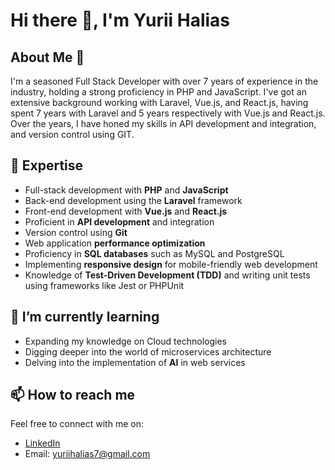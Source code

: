 # Hi there 👋, I'm Yurii Halias

## About Me 🚀

I'm a seasoned Full Stack Developer with over 7 years of experience in the industry, holding a strong proficiency in PHP and JavaScript. I've got an extensive background working with Laravel, Vue.js, and React.js, having spent 7 years with Laravel and 5 years respectively with Vue.js and React.js. Over the years, I have honed my skills in API development and integration, and version control using GIT.

## 🔭 Expertise 

- Full-stack development with **PHP** and **JavaScript**
- Back-end development using the **Laravel** framework
- Front-end development with **Vue.js** and **React.js**
- Proficient in **API development** and integration
- Version control using **Git**
- Web application **performance optimization**
- Proficiency in **SQL databases** such as MySQL and PostgreSQL
- Implementing **responsive design** for mobile-friendly web development
- Knowledge of **Test-Driven Development (TDD)** and writing unit tests using frameworks like Jest or PHPUnit

## 🌱 I’m currently learning

- Expanding my knowledge on Cloud technologies
- Digging deeper into the world of microservices architecture
- Delving into the implementation of **AI** in web services

## 📫 How to reach me 

Feel free to connect with me on:

- [LinkedIn](https://www.linkedin.com/in/yura-halias-3a318213b/)
- Email: yuriihalias7@gmail.com
